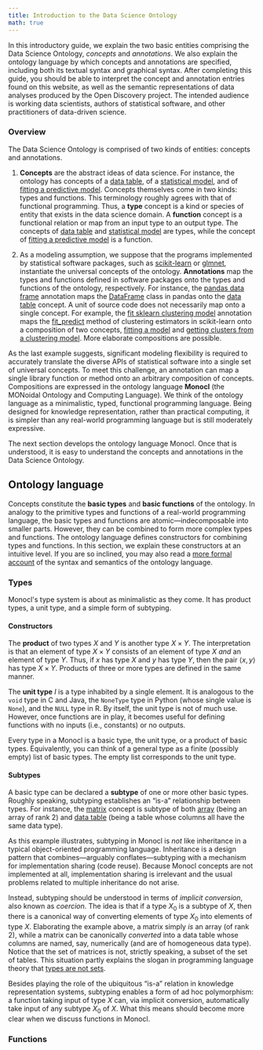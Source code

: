 ```yaml
---
title: Introduction to the Data Science Ontology
math: true
---
```


In this introductory guide, we explain the two basic entities comprising the Data Science Ontology, *concepts* and *annotations*. We also explain the ontology language by which concepts and annotations are specified, including both its textual syntax and graphical syntax. After completing this guide, you should be able to interpret the concept and annotation entries found on this website, as well as the semantic representations of data analyses produced by the Open Discovery project. The intended audience is working data scientists, authors of statistical software, and other practitioners of data-driven science.

### Overview

The Data Science Ontology is comprised of two kinds of entities: concepts and annotations.

1. **Concepts** are the abstract ideas of data science. For instance, the ontology has concepts of a [data table](/concept/table), of a [statistical model](/concept/model), and of [fitting a predictive model](/concept/fit-supervised). Concepts themselves come in two kinds: types and functions. This terminology roughly agrees with that of functional programming. Thus, a **type** concept is a kind or species of entity that exists in the data science domain. A **function** concept is a functional relation or map from an input type to an output type. The concepts of [data table](/concept/table) and [statistical model](/concept/model) are types, while the concept of [fitting a predictive model](/concept/fit-supervised) is a function.

2. As a modeling assumption, we suppose that the programs implemented by statistical software packages, such as [scikit-learn](http://scikit-learn.org/) or [glmnet](https://cran.r-project.org/web/packages/glmnet/), instantiate the universal concepts of the ontology. **Annotations** map the types and functions defined in software packages onto the types and functions of the ontology, respectively. For instance, the [pandas data frame](/annotation/python/pandas/data-frame) annotation maps the [DataFrame](https://pandas.pydata.org/pandas-docs/stable/generated/pandas.DataFrame.html) class in pandas onto the [data table](/concept/table) concept. A unit of source code does not necessarily map onto a single concept. For example, the [fit sklearn clustering model](/annotation/python/sklearn/fit-predict-clustering) annotation maps the [fit_predict](http://scikit-learn.org/stable/modules/generated/sklearn.base.ClusterMixin.html#sklearn.base.ClusterMixin.fit_predict) method of clustering estimators in scikit-learn onto a composition of two concepts, [fitting a model](/concept/fit) and [getting clusters from a clustering model](/concept/clustering-model-clusters). More elaborate compositions are possible.

As the last example suggests, significant modeling flexibility is required to accurately translate the diverse APIs of statistical software into a single set of universal concepts. To meet this challenge, an annotation can map a single library function or method onto an arbitrary composition of concepts. Compositions are expressed in the ontology language **Monocl** (the MONoidal Ontology and Computing Language). We think of the ontology language as a minimalistic, typed, functional programming language. Being designed for knowledge representation, rather than practical computing, it is simpler than any real-world programming language but is still moderately expressive.

The next section develops the ontology language Monocl. Once that is understood, it is easy to understand the concepts and annotations in the Data Science Ontology.

## Ontology language

Concepts constitute the **basic types** and **basic functions** of the ontology. In analogy to the primitive types and functions of a real-world programming language, the basic types and functions are atomic—indecomposable into smaller parts. However, they can be combined to form more complex types and functions. The ontology language defines constructors for combining types and functions. In this section, we explain these constructors at an intuitive level. If you are so inclined, you may also read a [more formal account](/page/math) of the syntax and semantics of the ontology language.

### Types

Monocl's type system is about as minimalistic as they come. It has product types, a unit type, and a simple form of subtyping.

#### Constructors

The **product** of two types $X$ and $Y$ is another type $X \times Y$. The interpretation is that an element of type $X \times Y$ consists of an element of type $X$ *and* an element of type $Y$. Thus, if $x$ has type $X$ and $y$ has type $Y$, then the pair $\langle x, y \rangle$ has type $X \times Y$. Products of three or more types are defined in the same manner.

The **unit type** $I$ is a type inhabited by a single element. It is analogous to the `void` type in C and Java, the `NoneType` type in Python (whose single value is `None`), and the `NULL` type in R. By itself, the unit type is not of much use. However, once functions are in play, it becomes useful for defining functions with no inputs (i.e., constants) or no outputs.

Every type in a Monocl is a basic type, the unit type, or a product of basic types. Equivalently, you can think of a general type as a finite (possibly empty) list of basic types. The empty list corresponds to the unit type.

#### Subtypes

A basic type can be declared a **subtype** of one or more other basic types. Roughly speaking, subtyping establishes an “is-a” relationship between types. For instance, the [matrix](/concept/matrix) concept is subtype of both [array](/concept/array) (being an array of rank 2) and [data table](/concept/table) (being a table whose columns all have the same data type).

As this example illustrates, subtyping in Monocl is *not* like inheritance in a typical object-oriented programming language. Inheritance is a design pattern that combines—arguably conflates—subtyping with a mechanism for implementation sharing (code reuse). Because Monocl concepts are not implemented at all, implementation sharing is irrelevant and the usual problems related to multiple inheritance do not arise.

Instead, subtyping should be understood in terms of *implicit conversion*, also known as *coercion*. The idea is that if a type $X_0$ is a subtype of $X$, then there is a canonical way of converting elements of type $X_0$ into elements of type $X$.  Elaborating the example above, a matrix simply *is* an array (of rank 2), while a matrix can be canonically *converted* into a data table whose columns are named, say, numerically (and are of homogeneous data type). Notice that the set of matrices is not, strictly speaking, a subset of the set of tables. This situation partly explains the slogan in programming language theory that [types are not sets](https://doi.org/10.1145/512927.512938).

Besides playing the role of the ubiquitous “is-a” relation in knowledge representation systems, subtyping enables a form of ad hoc polymorphism: a function taking input of type $X$ can, via implicit conversion, automatically take input of any subtype $X_0$ of $X$. What this means should become more clear when we discuss functions in Monocl.

### Functions
